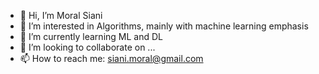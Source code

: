 - 👋 Hi, I’m Moral Siani
- 👀 I’m interested in Algorithms, mainly with machine learning emphasis
- 🌱 I’m currently learning ML and DL
- 💞️ I’m looking to collaborate on ...
- 📫 How to reach me: siani.moral@gmail.com

<!---
MoralSiani/MoralSiani is a ✨ special ✨ repository because its `README.md` (this file) appears on your GitHub profile.
You can click the Preview link to take a look at your changes.
--->
